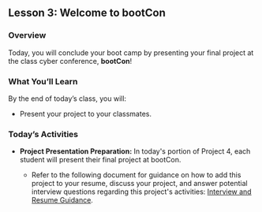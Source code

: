 ## Lesson 3: Welcome to bootCon
 
### Overview

Today, you will conclude your boot camp by presenting your final project at the class cyber conference, **bootCon**!
 
### What You’ll Learn
 
By the end of today’s class, you will:
 
* Present your project to your classmates.

### Today’s Activities

* **Project Presentation Preparation:** In today's portion of Project 4, each student will present their final project at bootCon.

    * Refer to the following document for guidance on how to add this project to your resume, discuss your project, and answer potential interview questions regarding this project's activities: [Interview and Resume Guidance](https://docs.google.com/document/d/1SS-cjIY51IxV4OtF8qcmjihUewd0d-He-oqvr5vy8qc/edit?usp=sharing).